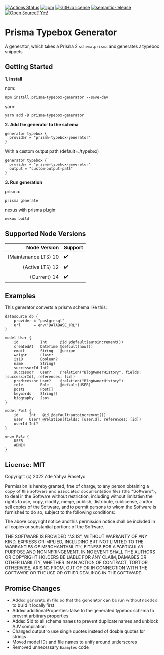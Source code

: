[![Actions Status](https://github.com/adeyahya/prisma-typebox-generator/workflows/build/badge.svg)](https://github.com/adeyahya/prisma-typebox-generator/actions)
[![npm](https://img.shields.io/npm/v/prisma-typebox-generator)](https://www.npmjs.com/package/prisma-typebox-generator)
[![GitHub license](https://img.shields.io/github/license/Naereen/StrapDown.js.svg)](https://github.com/adeyahya/prisma-typebox-generator/blob/master/LICENSE)
[![semantic-release](https://img.shields.io/badge/%20%20%F0%9F%93%A6%F0%9F%9A%80-semantic--release-e10079.svg)](https://github.com/semantic-release/semantic-release)
[![Open Source? Yes!](https://badgen.net/badge/Open%20Source%20%3F/Yes%21/blue?icon=github)](https://github.com/Naereen/badges/)

# Prisma Typebox Generator

A generator, which takes a Prisma 2 `schema.prisma` and generates a typebox snippets.

## Getting Started

**1. Install**

npm:

```shell
npm install prisma-typebox-generator --save-dev
```

yarn:

```shell
yarn add -D prisma-typebox-generator
```

**2. Add the generator to the schema**

```prisma
generator typebox {
  provider = "prisma-typebox-generator"
}
```

With a custom output path (default=./typebox)

```prisma
generator typebox {
  provider = "prisma-typebox-generator"
  output = "custom-output-path"
}
```

**3. Run generation**

prisma:

```shell
prisma generate
```

nexus with prisma plugin:

```shell
nexus build
```

## Supported Node Versions

|         Node Version | Support            |
| -------------------: | :----------------- |
| (Maintenance LTS) 10 | :heavy_check_mark: |
|      (Active LTS) 12 | :heavy_check_mark: |
|         (Current) 14 | :heavy_check_mark: |

## Examples

This generator converts a prisma schema like this:

```prisma
datasource db {
	provider = "postgresql"
	url      = env("DATABASE_URL")
}

model User {
    id          Int      @id @default(autoincrement())
    createdAt   DateTime @default(now())
    email       String   @unique
    weight      Float?
    is18        Boolean?
    name        String?
    successorId Int?
    successor   User?    @relation("BlogOwnerHistory", fields: [successorId], references: [id])
    predecessor User?    @relation("BlogOwnerHistory")
    role        Role     @default(USER)
    posts       Post[]
    keywords    String[]
    biography   Json
}

model Post {
    id     Int   @id @default(autoincrement())
    user   User? @relation(fields: [userId], references: [id])
    userId Int?
}

enum Role {
    USER
    ADMIN
}
```

## License: MIT

Copyright (c) 2022 Ade Yahya Prasetyo

Permission is hereby granted, free of charge, to any person obtaining a copy
of this software and associated documentation files (the "Software"), to deal
in the Software without restriction, including without limitation the rights
to use, copy, modify, merge, publish, distribute, sublicense, and/or sell
copies of the Software, and to permit persons to whom the Software is
furnished to do so, subject to the following conditions:

The above copyright notice and this permission notice shall be included in all
copies or substantial portions of the Software.

THE SOFTWARE IS PROVIDED "AS IS", WITHOUT WARRANTY OF ANY KIND, EXPRESS OR
IMPLIED, INCLUDING BUT NOT LIMITED TO THE WARRANTIES OF MERCHANTABILITY,
FITNESS FOR A PARTICULAR PURPOSE AND NONINFRINGEMENT. IN NO EVENT SHALL THE
AUTHORS OR COPYRIGHT HOLDERS BE LIABLE FOR ANY CLAIM, DAMAGES OR OTHER
LIABILITY, WHETHER IN AN ACTION OF CONTRACT, TORT OR OTHERWISE, ARISING FROM,
OUT OF OR IN CONNECTION WITH THE SOFTWARE OR THE USE OR OTHER DEALINGS IN THE
SOFTWARE.

## Promise Changes

- Added generate.sh file so that the generator can be run without needed to build it locally first
- Added additionalProperties: false to the generated typebox schema to prevent arbitrary properties
- Added $id to all schema names to prevent duplicate names and unblock AJV compilation
- Changed output to use single quotes instead of double quotes for strings
- Moved model IDs and file names to unify around underscores
- Removed unnecessary `Examples` code
